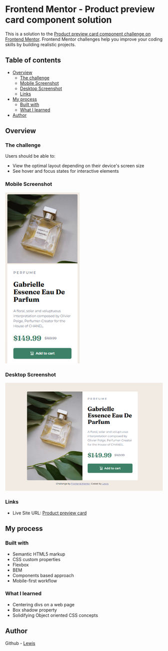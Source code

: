 # Frontend Mentor - Product preview card component solution

This is a solution to the [Product preview card component challenge on Frontend Mentor](https://www.frontendmentor.io/challenges/product-preview-card-component-GO7UmttRfa). Frontend Mentor challenges help you improve your coding skills by building realistic projects.

## Table of contents

- [Overview](#overview)
  - [The challenge](#the-challenge)
  - [Mobile Screenshot](#mobile-screenshot)
  - [Desktop Screenshot](#desktop-screenshot)
  - [Links](#links)
- [My process](#my-process)
  - [Built with](#built-with)
  - [What I learned](#what-i-learned)
- [Author](#author)

## Overview

### The challenge

Users should be able to:

- View the optimal layout depending on their device's screen size
- See hover and focus states for interactive elements

### Mobile Screenshot

![](./assets/images/screenshots/mobile-screenshot.png)

### Desktop Screenshot

![](./assets/images/screenshots/desktop-screenshot.png)

### Links

- Live Site URL: [Product preview card](https://frontendmentor-product-preview-card-ten.vercel.app/)

## My process

### Built with

- Semantic HTML5 markup
- CSS custom properties
- Flexbox
- BEM
- Components based approach
- Mobile-first workflow

### What I learned

- Centering divs on a web page
- Box shadow property
- Solidifying Object oriented CSS concepts

## Author

Github - [Lewis](https://github.com/Lewis-mbui)
